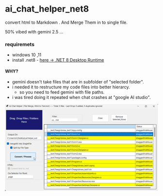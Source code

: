# ai_chat_helper_net8
 convert html to Markdown .  And Merge Them in to single file.

50% vibed with gemini 2.5 ...

### requiremets
 * windows 10 ,11
 * install .net8  - [here -> .NET 8 Desktop Runtime](https://dotnet.microsoft.com/en-us/download/dotnet/thank-you/runtime-desktop-8.0.15-windows-x64-installer)

#### WHY?  

* gemini doesn't take files that are in subfolder of "selected folder".
* i needed it to restructure my code files into better hierarcy.
  * so you need to feed gemini with file paths.
* i was tired doing it repeated when chat crashes at "google AI studio".



![alt text](ss1.png "Hover Text")